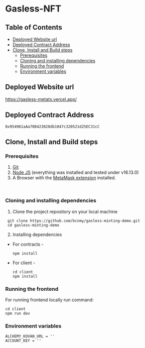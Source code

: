 # Gasless-NFT

## Table of Contents
- [Deployed Website url](#deployed-website-url)
- [Deployed Contract Address](#deployed-contract-address)
- [Clone, Install and Build steps](#clone-install-and-build-steps)
  - [Prerequisites](#prerequisites)
  - [Cloning and installing dependencies](#cloning-and-installing-dependencies)
  - [Running the frontend](#running-the-frontend)
  - [Environment variables](#environment-variables)

## Deployed Website url

https://gasless-metatx.vercel.app/

## Deployed Contract Address

`0x954961aAa708423828db1047c320521d25EC31cC`

## Clone, Install and Build steps

### Prerequisites

1. [Git](https://git-scm.com/)
2. [Node JS](https://nodejs.org/en/) (everything was installed and tested under v16.13.0)
3. A Browser with the [MetaMask extension](https://metamask.io/) installed.

<br>

### Cloning and installing dependencies

1. Clone the project repository on your local machine

```
 git clone https://github.com/bcnmy/gasless-minting-demo.git
 cd gasless-minting-demo
```

2. Installing dependencies

-   For contracts -
    ```
    npm install
    ```
-   For client -
    ```
    cd client
    npm install
    ```

### Running the frontend

For running frontend locally run command:

```
cd client
npm run dev
```

### Environment variables

```
ALCHEMY_KOVAN_URL = ''
ACCOUNT_KEY = ''
```
